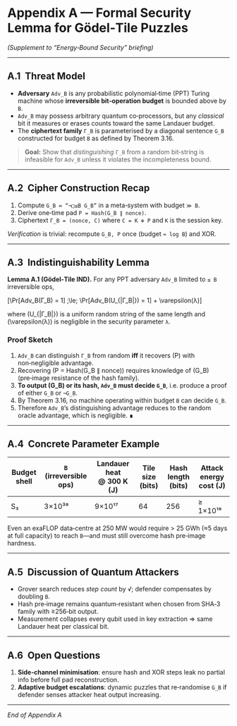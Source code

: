 # Appendix A — Formal Security Lemma for Gödel‑Tile Puzzles
*(Supplement to “Energy‑Bound Security” briefing)*

---
## A.1  Threat Model

- **Adversary** `Adv_B` is any probabilistic polynomial‑time (PPT) Turing machine whose **irreversible bit‑operation budget** is bounded above by `B`.
- `Adv_B` may possess arbitrary quantum co‑processors, but any *classical* bit it measures or erases counts toward the same Landauer budget.
- The **ciphertext family** `Γ_B` is parameterised by a diagonal sentence `G_B` constructed for budget `B` as defined by Theorem 3.16.

> **Goal:** Show that *distinguishing* `Γ_B` from a random bit‑string is infeasible for `Adv_B` unless it violates the incompleteness bound.

---
## A.2  Cipher Construction Recap

1. Compute `G_B ≔ “¬□≤B G_B”` in a meta‑system with budget `≫ B`.
2. Derive one‑time pad `P = Hash(G_B ∥ nonce)`.
3. Ciphertext `Γ_B = (nonce, C)` where `C = K ⊕ P` and `K` is the session key.

*Verification* is trivial: recompute `G_B, P` once (budget `≈ log B`) and XOR.

---
## A.3  Indistinguishability Lemma

**Lemma A.1 (Gödel‑Tile IND).**
For any PPT adversary `Adv_B` limited to `≤ B` irreversible ops,

\[\Pr[Adv_B(Γ_B) = 1] \;\le\; \Pr[Adv_B(U_{|Γ_B|}) = 1] + \varepsilon(λ)\]

where \(U_{|Γ_B|}\) is a uniform random string of the same length and \(\varepsilon(λ)\) is negligible in the security parameter `λ`.

### Proof Sketch
1. `Adv_B` can distinguish `Γ_B` from random **iff** it recovers \(P\) with non‑negligible advantage.
2. Recovering \(P = Hash(G_B ∥ nonce)\) requires knowledge of \(G_B\) (pre‑image resistance of the hash family).  
3. **To output \(G_B\) or its hash, `Adv_B` must decide `G_B`**, i.e. produce a proof of either `G_B` or `¬G_B`.
4. By Theorem 3.16, no machine operating within budget `B` can decide `G_B`.
5. Therefore `Adv_B`’s distinguishing advantage reduces to the random oracle advantage, which is negligible. ∎

---
## A.4  Concrete Parameter Example

| Budget shell | `B` (irreversible ops) | Landauer heat @ 300 K (J) | Tile size (bits) | Hash length (bits) | Attack energy cost (J) |
|--------------|------------------------|---------------------------|------------------|---------------------|-------------------------|
| S₃ | 3×10³⁸ | 9×10¹⁷ | 64 | 256 | ≥ 1×10¹⁸ |

Even an exaFLOP data‑centre at 250 MW would require \> 25 GWh (≈5 days at full capacity) to reach `B`—and must still overcome hash pre‑image hardness.

---
## A.5  Discussion of Quantum Attackers

- Grover search reduces *step count* by √; defender compensates by doubling `B`.
- Hash pre‑image remains quantum‑resistant when chosen from SHA‑3 family with ≥256‑bit output.
- Measurement collapses every qubit used in key extraction ⇒ same Landauer heat per classical bit.

---
## A.6  Open Questions

1. **Side‑channel minimisation**: ensure hash and XOR steps leak no partial info before full pad reconstruction.
2. **Adaptive budget escalations**: dynamic puzzles that re‑randomise `G_B` if defender senses attacker heat output increasing.

---
*End of Appendix A*

